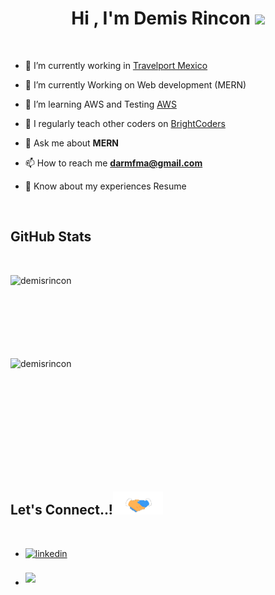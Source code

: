 <h1 align="center"><b>Hi , I'm Demis Rincon </b><img src="https://media.giphy.com/media/hvRJCLFzcasrR4ia7z/giphy.gif" width="35"></h1>
<br/>

- 🔭 I’m currently working in <a href="https://www.travelport.com/plus/es" target="blank">Travelport Mexico</a>

- 🌱 I’m currently Working on Web development (MERN)

- 🤝 I’m learning AWS and Testing <a href="https://github.com/100rabhcsmc/100DaysOfSwift" target="blank">AWS</a>

- 📝 I regularly teach other coders on  <a href="https://www.brightcoders.com" target="blank">BrightCoders</a> 

- 💬 Ask me about **MERN**

- 📫 How to reach me **darmfma@gmail.com**

- 📄 Know about my experiences Resume

<br>

## <b>GitHub Stats</b>
<br>
<p><img align="left" src="https://github-readme-stats.vercel.app/api/top-langs?username=demisrincon&show_icons=true&theme=dark&locale=en&layout=compact" alt="demisrincon" /></p>

<br><br><br><br><br><br><br>
<p>&nbsp;<img align="left" src="https://github-readme-stats.vercel.app/api?username=demisrincon&show_icons=true&theme=dark&locale=en" alt="demisrincon" /></p>
<br>
<br>
<br>
<br>
<br>
<br>
<br>
<br>
<br>

## <b> Let's Connect..!</b><img src="https://github.com/0xAbdulKhalid/0xAbdulKhalid/raw/main/assets/mdImages/handshake.gif" width ="80">
<br>
<div align='left'>

<ul>

<li>
<a href="https://www.linkedin.com/in/demisrincon/" target="_blank">
<img src="https://img.shields.io/badge/linkedin:  DemisRincon-%2300acee.svg?color=405DE6&style=for-the-badge&logo=linkedin&logoColor=white" alt=linkedin style="margin-bottom: 5px;"/>
</a>
</li>

<br>

<li>
<a href="mailto:darmfma@gmail.com" target="_blank">
<img src="https://img.shields.io/badge/gmail:   DemisRincon-%23EA4335.svg?style=for-the-badge&logo=gmail&logoColor=white" t=mail style="margin-bottom: 5px;" />
</a>
</li>
	
</ul>
</div>

